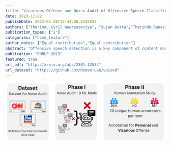 ```yaml
---
title: "Vicarious Offense and Noise Audit of Offensive Speech Classifiers: Unifying Human and Machine Disagreement on What is Offensive"
date: 2023-12-02
publishDate: 2023-02-28T17:41:08.634293Z
authors: ["Tharindu Cyril Weerasooriya", "Sujan Dutta","Tharindu Ranasinghe", "Marcos Zampieri","Christopher M. Homan","Ashiqur R. KhudaBukhsh"]
publication_types: ["1"]
categories: ["home_feature"]
author_notes: ["Equal contribution","Equal contribution"]
abstract: "Offensive speech detection is a key component of content moderation. However, what is offensive can be highly subjective. This paper investigates how machine and human moderators disagree on what is offensive when it comes to real-world social web political discourse. We show that (1) there is extensive disagreement among the moderators (humans and machines); and (2) human and large-language-model classifiers are unable to predict how other human raters will respond, based on their political leanings. For (1), we conduct a ***noise audit*** at an unprecedented scale that combines both machine and human responses. For (2), we introduce a first-of-its-kind dataset of ***vicarious offense***. Our noise audit reveals that moderation outcomes vary wildly across different machine moderators. Our experiments with human moderators suggest that political leanings combined with sensitive issues affect both first-person and vicarious offense."
publication: "EMNLP 2023"
featured: true
url_pdf: "http://arxiv.org/abs/2301.12534"
url_dataset: "https://github.com/Homan-Lab/voiced"
---
```


![Workflow Diagram for VOICED](workflow.png "Workflow Diagram for VOICED")